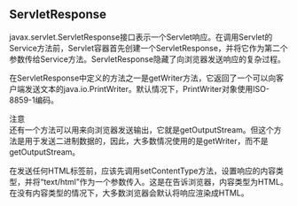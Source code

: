 ## ServletResponse
javax.servlet.ServletResponse接口表示一个Servlet响应。在调用Servlet的Service方法前，Servlet容器首先创建一个ServletResponse，并将它作为第二个参数传给Service方法。ServletResponse隐藏了向浏览器发送响应的复杂过程。  

在ServletResponse中定义的方法之一是getWriter方法，它返回了一个可以向客户端发送文本的java.io.PrintWriter。默认情况下，PrintWriter对象使用ISO-8859-1编码。  

注意  
还有一个方法可以用来向浏览器发送输出，它就是getOutputStream。但这个方法是用于发送二进制数据的，因此，大多数情况使用的是getWriter，而不是getOutputStream。  

在发送任何HTML标签前，应该先调用setContentType方法，设置响应的内容类型，并将“text/html”作为一个参数传入。这是在告诉浏览器，内容类型为HTML。在没有内容类型的情况下，大多数浏览器会默认将响应渲染成HTML。
